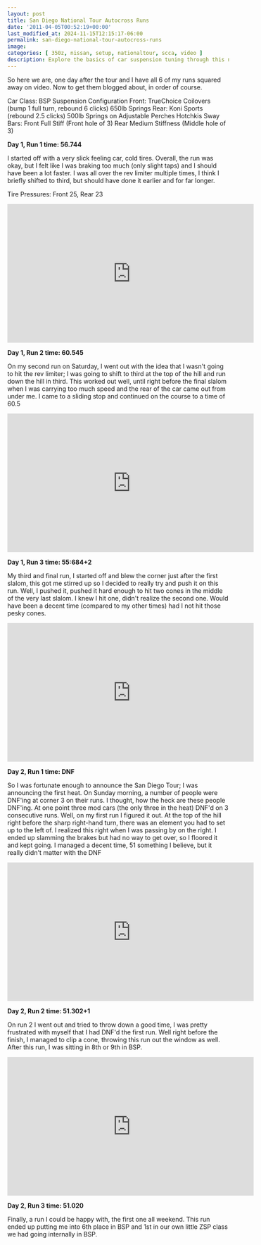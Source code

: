 ```yaml
---
layout: post
title: San Diego National Tour Autocross Runs
date: '2011-04-05T00:52:19+00:00'
last_modified_at: 2024-11-15T12:15:17-06:00
permalink: san-diego-national-tour-autocross-runs
image:
categories: [ 350z, nissan, setup, nationaltour, scca, video ]
description: Explore the basics of car suspension tuning through this novice's journey, starting with Carroll Smith's renowned book, Tune to Win.
---
```


So here we are, one day after the tour and I have all 6 of my runs squared away on video. Now to get them blogged about, in order of course.

Car Class: BSP
Suspension Configuration
Front: TrueChoice Coilovers (bump 1 full turn, rebound 6 clicks) 650lb Springs
Rear: Koni Sports (rebound 2.5 clicks) 500lb Springs on Adjustable Perches
Hotchkis Sway Bars: Front Full Stiff (Front hole of 3) Rear Medium Stiffness (Middle hole of 3)

**Day 1, Run 1 time: 56.744**

I started off with a very slick feeling car, cold tires. Overall, the run was okay, but I felt like I was braking too much (only slight taps) and I should have been a lot faster. I was all over the rev limiter multiple times, I think I briefly shifted to third, but should have done it earlier and for far longer.

Tire Pressures: Front 25, Rear 23

<iframe width="560" height="315" src="https://www.youtube.com/embed/SjEFwHh5Kvo?si=tv6qhbB5OTBnt947" title="YouTube video player" frameborder="0" allow="accelerometer; autoplay; clipboard-write; encrypted-media; gyroscope; picture-in-picture; web-share" referrerpolicy="strict-origin-when-cross-origin" allowfullscreen></iframe>

**Day 1, Run 2 time: 60.545**

On my second run on Saturday, I went out with the idea that I wasn't going to hit the rev limiter; I was going to shift to third at the top of the hill and run down the hill in third. This worked out well, until right before the final slalom when I was carrying too much speed and the rear of the car came out from under me. I came to a sliding stop and continued on the course to a time of 60.5

<iframe width="560" height="315" src="https://www.youtube.com/embed/wZAIHhQ1Ey4?si=KJg6EufvkNLAj5XM" title="YouTube video player" frameborder="0" allow="accelerometer; autoplay; clipboard-write; encrypted-media; gyroscope; picture-in-picture; web-share" referrerpolicy="strict-origin-when-cross-origin" allowfullscreen></iframe>

**Day 1, Run 3 time: 55:684+2**

My third and final run, I started off and blew the corner just after the first slalom, this got me stirred up so I decided to really try and push it on this run. Well, I pushed it, pushed it hard enough to hit two cones in the middle of the very last slalom. I knew I hit one, didn't realize the second one. Would have been a decent time (compared to my other times) had I not hit those pesky cones.

<iframe width="560" height="315" src="https://www.youtube.com/embed/KiSRmdGdssY?si=xshYzh9Ip6kuEKon" title="YouTube video player" frameborder="0" allow="accelerometer; autoplay; clipboard-write; encrypted-media; gyroscope; picture-in-picture; web-share" referrerpolicy="strict-origin-when-cross-origin" allowfullscreen></iframe>

**Day 2, Run 1 time: DNF**

So I was fortunate enough to announce the San Diego Tour; I was announcing the first heat. On Sunday morning, a number of people were DNF'ing at corner 3 on their runs. I thought, how the heck are these people DNF'ing. At one point three mod cars (the only three in the heat) DNF'd on 3 consecutive runs. Well, on my first run I figured it out. At the top of the hill right before the sharp right-hand turn, there was an element you had to set up to the left of. I realized this right when I was passing by on the right. I ended up slamming the brakes but had no way to get over, so I floored it and kept going. I managed a decent time, 51 something I believe, but it really didn't matter with the DNF

<iframe width="560" height="315" src="https://www.youtube.com/embed/wZAIHhQ1Ey4?si=XCV6M7dgWbus3ekc" title="YouTube video player" frameborder="0" allow="accelerometer; autoplay; clipboard-write; encrypted-media; gyroscope; picture-in-picture; web-share" referrerpolicy="strict-origin-when-cross-origin" allowfullscreen></iframe>

**Day 2, Run 2 time: 51.302+1**

On run 2 I went out and tried to throw down a good time, I was pretty frustrated with myself that I had DNF'd the first run. Well right before the finish, I managed to clip a cone, throwing this run out the window as well. After this run, I was sitting in 8th or 9th in BSP.

<iframe width="560" height="315" src="https://www.youtube.com/embed/87-7fxQtQgU?si=-iKPLbGfbznvKil8" title="YouTube video player" frameborder="0" allow="accelerometer; autoplay; clipboard-write; encrypted-media; gyroscope; picture-in-picture; web-share" referrerpolicy="strict-origin-when-cross-origin" allowfullscreen></iframe>

**Day 2, Run 3 time: 51.020**

Finally, a run I could be happy with, the first one all weekend. This run ended up putting me into 6th place in BSP and 1st in our own little ZSP class we had going internally in BSP.



